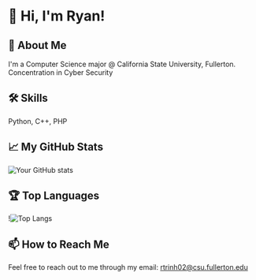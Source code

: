 # 👋 Hi, I'm Ryan!

## 🚀 About Me
I'm a Computer Science major @ California State University, Fullerton.
Concentration in Cyber Security

## 🛠 Skills
Python, C++, PHP

## 📈 My GitHub Stats

![Your GitHub stats](https://github-readme-stats.vercel.app/api?username=spill&show_icons=true&theme=radical)

## 🏆 Top Languages

!![Top Langs](https://github-readme-stats.vercel.app/api/top-langs/?username=spill&layout=compact&theme=vue)

## 📫 How to Reach Me
Feel free to reach out to me through my email: rtrinh02@csu.fullerton.edu
